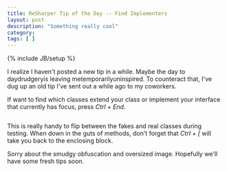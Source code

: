 ```yaml
---
title: ReSharper Tip of the Day -- Find Implementers
layout: post
description: "Something really cool"
category:
tags: [ ] 
---
```

{% include JB/setup %}



I realize I haven't posted a new tip in a while. Maybe the day to daydrudgeryis leaving metemporarilyuninspired. To counteract that, I've dug up an old tip I've sent out a while ago to my coworkers.

If want to find which classes extend your class or implement your interface that currently has focus, press<em> Ctrl + End</em>.

<img src="/wp-content/uploads/2008/09/findimplementers1.jpg" alt="" />

This is really handy to flip between the fakes and real classes during testing. When down in the guts of methods, don't forget that<em> Ctrl + [ </em>will take you back to the enclosing block.

Sorry about the smudgy obfuscation and oversized image. Hopefully we'll have some fresh tips soon.
